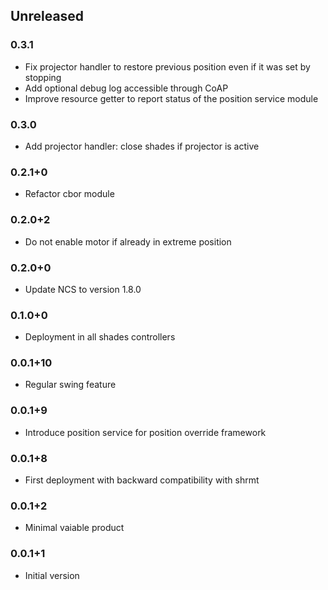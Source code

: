 ## Unreleased

### 0.3.1
* Fix projector handler to restore previous position even if it was set by stopping
* Add optional debug log accessible through CoAP
* Improve resource getter to report status of the position service module

### 0.3.0
* Add projector handler: close shades if projector is active

### 0.2.1+0
* Refactor cbor module

### 0.2.0+2
* Do not enable motor if already in extreme position

### 0.2.0+0
* Update NCS to version 1.8.0

### 0.1.0+0
* Deployment in all shades controllers

### 0.0.1+10
* Regular swing feature

### 0.0.1+9
* Introduce position service for position override framework

### 0.0.1+8
* First deployment with backward compatibility with shrmt

### 0.0.1+2
* Minimal vaiable product

### 0.0.1+1
* Initial version
